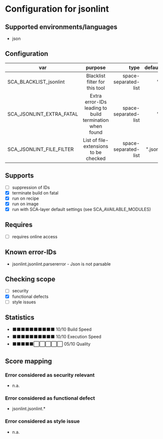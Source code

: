 # Configuration for jsonlint

## Supported environments/languages

* json

## Configuration

| var | purpose | type | default |
| ------------- |:-------------:| -----:| -----:
| SCA_BLACKLIST_jsonlint | Blacklist filter for this tool | space-separated-list | ""
| SCA_JSONLINT_EXTRA_FATAL | Extra error-IDs leading to build termination when found | space-separated-list | ""
| SCA_JSONLINT_FILE_FILTER | List of file-extensions to be checked | space-separated-list | ".json"

## Supports

* [ ] suppression of IDs
* [x] terminate build on fatal
* [x] run on recipe
* [x] run on image
* [x] run with SCA-layer default settings (see SCA_AVAILABLE_MODULES)

## Requires

* [ ] requires online access

## Known error-IDs

* jsonlint.jsonlint.parsererror - Json is not parsable

## Checking scope

* [ ] security
* [x] functional defects
* [ ] style issues

## Statistics

* ⬛⬛⬛⬛⬛⬛⬛⬛⬛⬛ 10/10 Build Speed
* ⬛⬛⬛⬛⬛⬛⬛⬛⬛⬛ 10/10 Execution Speed
* ⬛⬛⬛⬛⬛⬜⬜⬜⬜⬜ 05/10 Quality

## Score mapping

### Error considered as security relevant

* n.a.

### Error considered as functional defect

* jsonlint.jsonlint.*

### Error considered as style issue

* n.a.
